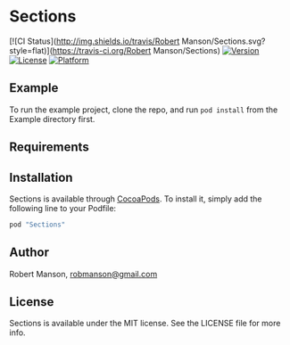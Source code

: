 # Sections

[![CI Status](http://img.shields.io/travis/Robert Manson/Sections.svg?style=flat)](https://travis-ci.org/Robert Manson/Sections)
[![Version](https://img.shields.io/cocoapods/v/Sections.svg?style=flat)](http://cocoapods.org/pods/Sections)
[![License](https://img.shields.io/cocoapods/l/Sections.svg?style=flat)](http://cocoapods.org/pods/Sections)
[![Platform](https://img.shields.io/cocoapods/p/Sections.svg?style=flat)](http://cocoapods.org/pods/Sections)

## Example

To run the example project, clone the repo, and run `pod install` from the Example directory first.

## Requirements

## Installation

Sections is available through [CocoaPods](http://cocoapods.org). To install
it, simply add the following line to your Podfile:

```ruby
pod "Sections"
```

## Author

Robert Manson, robmanson@gmail.com

## License

Sections is available under the MIT license. See the LICENSE file for more info.
